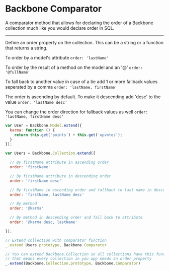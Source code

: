 # Backbone Comparator

A comparator method that allows for declaring the order of a Backbone
collection much like you would declare order in SQL.

* * *

Define an order property on the collection. This can be a string or a
function that returns a string.

To order by a model's attribute `order: 'lastName'`

To order by the result of a method on the model and an '@' `order: '@fullName'`

To fall back to another value in case of a tie add 1 or more fallback
values seperated by a comma `order: 'lastName, firstName'`

The order is ascending by default. To make it descending add 'desc' to
the value `order: 'lastName desc'`

You can change the order direction for fallback values as well `order:
'lastName, firstName desc'`


```javascript
var User = Backbone.Model.extend({
  karma: function () {
    return this.get('points') + this.get('upvotes');
  }
});

var Users = Backbone.Collection.extend({

  // By firstName attribute in ascending order
  order: 'firstName'

  // By firstName attribute in descending order
  order: 'firstName desc'

  // By firstName in ascending order and fallback to last name in descending order
  order: 'firstName, lastName desc'

  // By method
  order: '@karma'

  // By method in descending order and fall back to attribute
  order: '@karma desc, lastName'

});

// Extend collection with comparator function
_.extend Users.prototype, Backbone.Comparator

// You can extend Backbone.Collection so all collections have this functionality but
// that means every collection in you app needs an order property
_.extend(Backbone.Collection.prototype, Backbone.Comparator)

```
